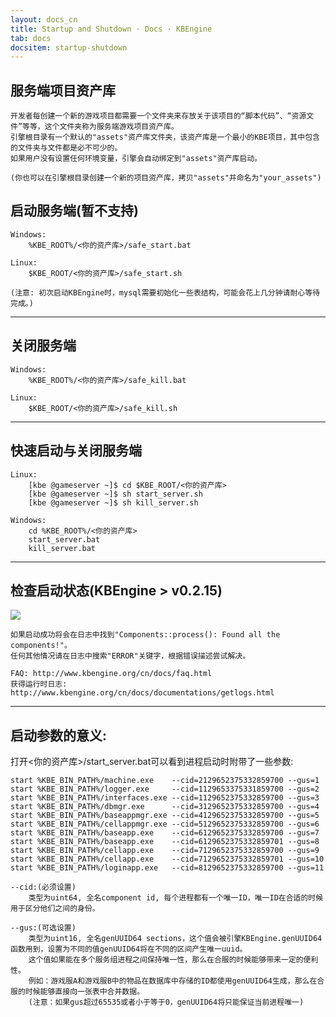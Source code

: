 ```yaml
---
layout: docs_cn
title: Startup and Shutdown · Docs · KBEngine
tab: docs
docsitem: startup-shutdown
---
```


服务端项目资产库
-------------------

	开发者每创建一个新的游戏项目都需要一个文件夹来存放关于该项目的“脚本代码”、“资源文件”等等，这个文件夹称为服务端游戏项目资产库。
	引擎根目录有一个默认的"assets"资产库文件夹，该资产库是一个最小的KBE项目，其中包含的文件夹与文件都是必不可少的。
	如果用户没有设置任何环境变量，引擎会自动绑定到"assets"资产库启动。

	(你也可以在引擎根目录创建一个新的项目资产库，拷贝"assets"并命名为"your_assets")


启动服务端(暂不支持)
-------------------

	Windows:
		%KBE_ROOT%/<你的资产库>/safe_start.bat

	Linux:
		$KBE_ROOT/<你的资产库>/safe_start.sh

	(注意: 初次启动KBEngine时，mysql需要初始化一些表结构，可能会花上几分钟请耐心等待完成。)


- - -



关闭服务端
-------------------

	Windows:
		%KBE_ROOT%/<你的资产库>/safe_kill.bat

	Linux:
		$KBE_ROOT/<你的资产库>/safe_kill.sh


- - -


快速启动与关闭服务端
-------------------

	Linux:
		[kbe @gameserver ~]$ cd $KBE_ROOT/<你的资产库>
		[kbe @gameserver ~]$ sh start_server.sh
		[kbe @gameserver ~]$ sh kill_server.sh

	Windows:
		cd %KBE_ROOT%/<你的资产库>
		start_server.bat
		kill_server.bat


- - -


检查启动状态(KBEngine > v0.2.15)
-------------------

<img class="screenshots-img" src="{{ site.baseurl }}/assets/img/screenshots/startup_status.png">

	如果启动成功将会在日志中找到"Components::process(): Found all the components!"。
	任何其他情况请在日志中搜索"ERROR"关键字，根据错误描述尝试解决。

	FAQ: http://www.kbengine.org/cn/docs/faq.html
	获得运行时日志: http://www.kbengine.org/cn/docs/documentations/getlogs.html


- - - 



启动参数的意义:
-------------------

打开<你的资产库>/start_server.bat可以看到进程启动时附带了一些参数:

	start %KBE_BIN_PATH%/machine.exe	--cid=2129652375332859700 --gus=1
	start %KBE_BIN_PATH%/logger.exe		--cid=1129653375331859700 --gus=2
	start %KBE_BIN_PATH%/interfaces.exe	--cid=1129652375332859700 --gus=3
	start %KBE_BIN_PATH%/dbmgr.exe		--cid=3129652375332859700 --gus=4
	start %KBE_BIN_PATH%/baseappmgr.exe	--cid=4129652375332859700 --gus=5
	start %KBE_BIN_PATH%/cellappmgr.exe	--cid=5129652375332859700 --gus=6
	start %KBE_BIN_PATH%/baseapp.exe	--cid=6129652375332859700 --gus=7
	start %KBE_BIN_PATH%/baseapp.exe	--cid=6129652375332859701 --gus=8
	start %KBE_BIN_PATH%/cellapp.exe	--cid=7129652375332859700 --gus=9
	start %KBE_BIN_PATH%/cellapp.exe	--cid=7129652375332859701 --gus=10
	start %KBE_BIN_PATH%/loginapp.exe	--cid=8129652375332859700 --gus=11

	--cid:(必须设置)
		类型为uint64, 全名component id, 每个进程都有一个唯一ID，唯一ID在合适的时候用于区分他们之间的身份。

	--gus:(可选设置)
		类型为uint16, 全名genUUID64 sections，这个值会被引擎KBEngine.genUUID64函数用到，设置为不同的值genUUID64将在不同的区间产生唯一uuid。
		这个值如果能在多个服务组进程之间保持唯一性，那么在合服的时候能够带来一定的便利性。
		例如：游戏服A和游戏服B中的物品在数据库中存储的ID都使用genUUID64生成，那么在合服的时候能够直接向一张表中合并数据。
		(注意：如果gus超过65535或者小于等于0，genUUID64将只能保证当前进程唯一)
